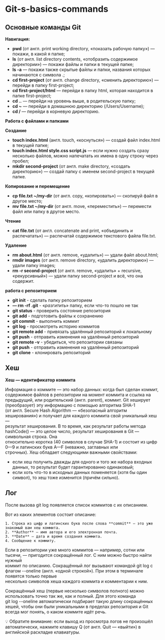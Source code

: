 # Git-s-basics-commands

## Основные команды Git


**Навигация:**

+	**pwd** (от англ. print working directory, «показать рабочую папку») — покажи, в какой я папке;
+	**ls** (от англ. list directory contents, «отобразить содержимое директории») — покажи файлы и папки в текущей папке;
+	**ls -a** — покажи также скрытые файлы и папки, названия которых начинаются с символа .;
+	**cd first-project** (от англ. change directory, «сменить директорию») — перейди в папку first-project;
+	**cd first-project/html** — перейди в папку html, которая находится в папке first-project;
+	**cd ..** — перейди на уровень выше, в родительскую папку;
+	**cd ~** — перейди в домашнюю директорию (/Users/Username);
+	**cd /** — перейди в корневую директорию.


**Работа с файлами и папками**


**Создание**

+	**touch index.html** (англ. touch, «коснуться») — создай файл index.html в текущей папке;
+	**touch index.html style.css script.js** — если нужно создать сразу несколько файлов, можно напечатать их имена в одну строку через пробел;
+	**mkdir second-project** (от англ. make directory, «создать директорию») — создай папку с именем second-project в текущей папке.


**Копирование и перемещение**

+	**cp file.txt ~/my-dir** (от англ. copy, «копировать») — скопируй файл в другое место;
+	**mv file.txt ~/my-dir** (от англ. move, «переместить») — перемести файл или папку в другое место.


**Чтение**

+	**cat file.txt** (от англ. concatenate and print, «объединить и распечатать») — распечатай содержимое текстового файла file.txt.


**Удаление**

+	**rm about.html** (от англ. remove, «удалить») — удали файл about.html;
+	**rmdir images** (от англ. remove directory, «удалить директорию») — удали папку images;
+	**rm -r second-project** (от англ. remove, «удалить» + recursive, «рекурсивный») — удали папку second-project и всё, что она содержит.


**работа с репозиторием**

+ 	**git init** - сделать папку репозиторием 
+ 	**— rm -rf .git** - «_разгитить_» папку, если что-то пошло не так
+ 	**git status** - проверить состояние репозитория
+ 	**git add** - подготовить файлы к сохранению
+ 	**git commit** - выполнить коммит
+ 	**git log** - просмотреть историю коммитов
+ 	**git remote add** - привязать удалённый репозиторий к локальному
+ 	**git push** - отправить изменения на удалённый репозиторий
+ 	**git remote -v** - убедиться, что репозитории связаны
+ 	**git push** - отправить изменения на удалённый репозиторий
+ 	**git clone** - клонировать репозиторий


## Хеш

**Хеш — идентификатор коммита**

Информация о коммите — это набор данных: когда был сделан коммит, содержимое файлов в репозитории на момент коммита и ссылка на  
предыдущий, или родительский (англ. parent), коммит. Git хеширует (преобразует) эту информацию с помощью алгоритма SHA-1  
(от англ. Secure Hash Algorithm — «безопасный алгоритм хеширования») и получает для каждого коммита свой уникальный хеш —  
результат хеширования.
В то время, как результат работы метода hashCode() — это целое число, результат хеширования в Git — символьная строка. Она  
относительно коротка (40 символов в случае SHA-1) и состоит из цифр 0—9 и латинских букв A—F (неважно, заглавных или  
строчных). Хеш обладает следующими важными свойствами:

+    если хеш получить дважды для одного и того же набора входных данных, то результат будет гарантированно одинаковый;
+    если хоть что-то в исходных данных поменяется (хотя бы один символ), то хеш тоже изменится (причём сильно).


## Лог

После вызова git log появляется список коммитов с их описанием.

Вот из каких элементов состоит описание:

    1. Строка из цифр и латинских букв после слова **commit** — это уже знакомый вам хеш коммита.
    2. **Author** — имя автора и его электронная почта.
    3. **Date** — дата и время создания коммита.
    4. Сообщение к коммиту.
	
Если в репозитории уже много коммитов — например, сотни или тысячи, — пригодится сокращённый лог. С ним можно быстро найти нужный  
коммит по описанию.
Сокращённый лог вызывают командой git log с флагом --oneline (англ. «одной строкой»). При этом в терминале появятся только первые  
несколько символов хеша каждого коммита и комментарии к ним.

Сокращённый хеш (первые несколько символов полного) можно использовать точно так же, как и полный. Для этого команда  
git log --oneline автоматически подбирает такую длину сокращённых хешей, чтобы они были уникальными в пределах репозитория и Git  
всегда мог понять, о каком коммите идёт речь.

:bulb: Обратите внимание: если выход из просмотра логов не произошёл автоматически, нажмите клавишу Q (от англ. Quit — «выйти») в  
английской раскладке клавиатуры.
